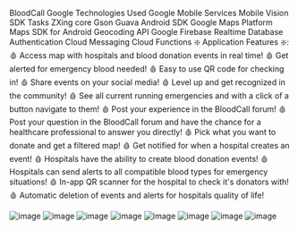 BloodCall
Google Technologies Used
Google Mobile Services
Mobile Vision SDK
Tasks
ZXing core
Gson
Guava
Android SDK
Google Maps Platform
Maps SDK for Android
Geocoding API
Google Firebase
Realtime Database
Authentication
Cloud Messaging
Cloud Functions
❇️ Application Features ❇️:
🩸 Access map with hospitals and blood donation events in real time!
🩸 Get alerted for emergency blood needed!
🩸 Easy to use QR code for checking in!
🩸 Share events on your social media!
🩸 Level up and get recognized in the community!
🩸 See all current running emergencies and with a click of a button navigate to them!
🩸 Post your experience in the BloodCall forum!
🩸 Post your question in the BloodCall forum and have the chance for a healthcare professional to answer you directly!
🩸 Pick what you want to donate and get a filtered map!
🩸 Get notified for when a hospital creates an event!
🩸 Hospitals have the ability to create blood donation events!
🩸 Hospitals can send alerts to all compatible blood types for emergency situations!
🩸 In-app QR scanner for the hospital to check it's donators with!
🩸 Automatic deletion of events and alerts for hospitals quality of life!



![image](https://github.com/DhruvkumarMashru/BloodCall/assets/104681256/7802416b-2f2c-45ff-9471-4afc777a64c3)
![image](https://github.com/DhruvkumarMashru/BloodCall/assets/104681256/acb65639-37d3-4505-a57c-fb8fc03bb3c5)
![image](https://github.com/DhruvkumarMashru/BloodCall/assets/104681256/4b45cdfe-2f0b-4fe7-8f1d-50034c55fd5c)
![image](https://github.com/DhruvkumarMashru/BloodCall/assets/104681256/e93026af-77f6-4710-848e-7b1d08d550f2)
![image](https://github.com/DhruvkumarMashru/BloodCall/assets/104681256/9750c689-65e4-4e5b-af67-79e4c936b37b)
![image](https://github.com/DhruvkumarMashru/BloodCall/assets/104681256/20ea334b-7535-4896-965c-8634300ca756)
![image](https://github.com/DhruvkumarMashru/BloodCall/assets/104681256/9773bc1e-4be5-4534-9fde-953336452bb6)
![image](https://github.com/DhruvkumarMashru/BloodCall/assets/104681256/cc26cd9c-fa29-4bb3-984b-03417a5be08a)



